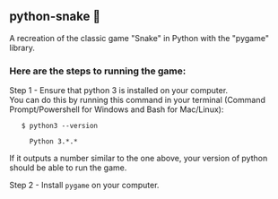 
## python-snake :snake:

A recreation of the classic game "Snake" in Python with the "pygame" library.

### Here are the steps to running the game:

Step 1 - Ensure that python 3 is installed on your computer.  
You can do this by running this command in your terminal (Command Prompt/Powershell for Windows and Bash for Mac/Linux):
```
   $ python3 --version
     
     Python 3.*.*
```
If it outputs a number similar to the one above, your version of python should be able to run the game.  
  
Step 2 - Install ```pygame``` on your computer.